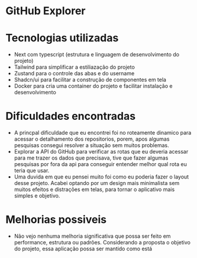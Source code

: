 # GitHub Explorer

# Tecnologias utilizadas
- Next com typescript (estrutura e linguagem de desenvolvimento do projeto)
- Tailwind para simplificar a estiliazação do projeto
- Zustand para o controle das abas e do username
- Shadcn/ui para facilitar a construção de componentes em tela 
- Docker para cria uma container do projeto e facilitar instalação e desenvolvimento

# Dificuldades encontradas
- A princpal dificuldade que eu encontrei foi no roteamente dinamico para acessar o detalhamento dos repositorios, porem, apos algumas pesquisas consegui resolver a situação sem muitos problemas.
- Explorar a API do GitHub para verificar as rotas que eu deveria acessar para me trazer os dados que precisava, tive que fazer algumas pesquisas por fora da api para conseguir entender melhor qual rota eu teria que usar.
- Uma duvida em que eu pensei muito foi como eu poderia fazer o layout desse projeto. Acabei optando por um design mais minimalista sem muitos efeitos e distrações em telas, para tornar o aplicativo mais simples e objetivo.

# Melhorias possiveis
- Não vejo nenhuma melhoria significativa que possa ser feito em performance, estrutura ou padrões. Considerando a proposta o objetivo do projeto, essa aplicação possa ser mantido como está 
